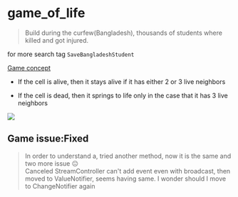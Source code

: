 # game_of_life

> Build during the curfew(Bangladesh), thousands of students where killed and got injured.

for more search tag `SaveBangladeshStudent`

[Game concept](https://pi.math.cornell.edu/~lipa/mec/lesson6.html)

- If the cell is alive, then it stays alive if it has either 2 or 3 live neighbors

- If the cell is dead, then it springs to life only in the case that it has 3 live neighbors


![](https://upload.wikimedia.org/wikipedia/commons/e/e5/Gospers_glider_gun.gif)


## Game issue:Fixed

> In order to understand a, tried another method, now it is the same and two more issue 😐  
> Canceled StreamController can't add event even with broadcast, then moved to ValueNotifier, seems having same. I wonder should I move to ChangeNotifier again
